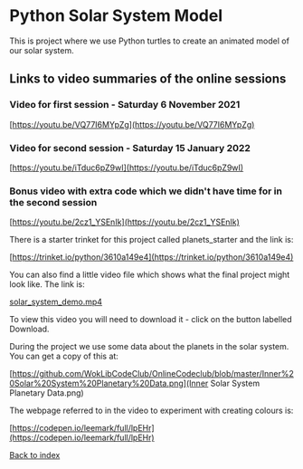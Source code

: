 # Python Solar System Model

This is project where we use Python turtles to create an animated model of our solar system.

## Links to video summaries of the online sessions

### Video for first session - Saturday 6 November 2021

[https://youtu.be/VQ77I6MYpZg](https://youtu.be/VQ77I6MYpZg)

### Video for second session - Saturday 15 January 2022

[https://youtu.be/iTduc6pZ9wI](https://youtu.be/iTduc6pZ9wI)

### Bonus video with extra code which we didn't have time for in the second session

[https://youtu.be/2cz1_YSEnIk](https://youtu.be/2cz1_YSEnIk)

There is a starter trinket for this project called planets_starter and the link is:

[https://trinket.io/python/3610a149e4](https://trinket.io/python/3610a149e4)

You can also find a little video file which shows what the final project might look like. The link is:

[solar_system_demo.mp4](solar_system_demo.mp4)

To view this video you will need to download it - click on the button labelled Download.

During the project we use some data about the planets in the solar system. You can get a copy of this at:

[https://github.com/WokLibCodeClub/OnlineCodeclub/blob/master/Inner%20Solar%20System%20Planetary%20Data.png](Inner Solar System Planetary Data.png)

The webpage referred to in the video to experiment with creating colours is:

[https://codepen.io/leemark/full/lpEHr](https://codepen.io/leemark/full/lpEHr)

[Back to index](README.md)
